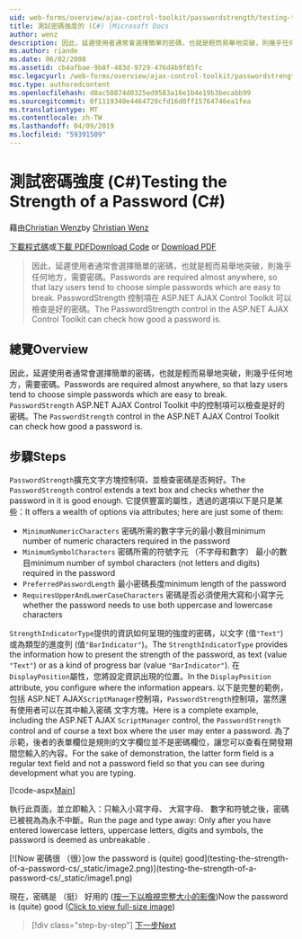 ```yaml
---
uid: web-forms/overview/ajax-control-toolkit/passwordstrength/testing-the-strength-of-a-password-cs
title: 測試密碼強度的 (C#) |Microsoft Docs
author: wenz
description: 因此，延遲使用者通常會選擇簡單的密碼，也就是輕而易舉地突破，則幾乎任何地方，需要密碼。 在此 ASP 中 PasswordStrength 控制項。N...
ms.author: riande
ms.date: 06/02/2008
ms.assetid: cb4afbae-9b8f-483d-9729-476d4b9f85fc
msc.legacyurl: /web-forms/overview/ajax-control-toolkit/passwordstrength/testing-the-strength-of-a-password-cs
msc.type: authoredcontent
ms.openlocfilehash: d8ac50874d0325ed9583a16e1b4e19b3becabb99
ms.sourcegitcommit: 0f1119340e4464720cfd16d0ff15764746ea1fea
ms.translationtype: MT
ms.contentlocale: zh-TW
ms.lasthandoff: 04/09/2019
ms.locfileid: "59391509"
---
```

# <a name="testing-the-strength-of-a-password-c"></a><span data-ttu-id="cbca0-104">測試密碼強度 (C#)</span><span class="sxs-lookup"><span data-stu-id="cbca0-104">Testing the Strength of a Password (C#)</span></span>

<span data-ttu-id="cbca0-105">藉由[Christian Wenz](https://github.com/wenz)</span><span class="sxs-lookup"><span data-stu-id="cbca0-105">by [Christian Wenz](https://github.com/wenz)</span></span>

<span data-ttu-id="cbca0-106">[下載程式碼](http://download.microsoft.com/download/9/3/f/93f8daea-bebd-4821-833b-95205389c7d0/PasswordStrength0.cs.zip)或[下載 PDF](http://download.microsoft.com/download/2/d/c/2dc10e34-6983-41d4-9c08-f78f5387d32b/passwordstrength0CS.pdf)</span><span class="sxs-lookup"><span data-stu-id="cbca0-106">[Download Code](http://download.microsoft.com/download/9/3/f/93f8daea-bebd-4821-833b-95205389c7d0/PasswordStrength0.cs.zip) or [Download PDF](http://download.microsoft.com/download/2/d/c/2dc10e34-6983-41d4-9c08-f78f5387d32b/passwordstrength0CS.pdf)</span></span>

> <span data-ttu-id="cbca0-107">因此，延遲使用者通常會選擇簡單的密碼，也就是輕而易舉地突破，則幾乎任何地方，需要密碼。</span><span class="sxs-lookup"><span data-stu-id="cbca0-107">Passwords are required almost anywhere, so that lazy users tend to choose simple passwords which are easy to break.</span></span> <span data-ttu-id="cbca0-108">PasswordStrength 控制項在 ASP.NET AJAX Control Toolkit 可以檢查是好的密碼。</span><span class="sxs-lookup"><span data-stu-id="cbca0-108">The PasswordStrength control in the ASP.NET AJAX Control Toolkit can check how good a password is.</span></span>


## <a name="overview"></a><span data-ttu-id="cbca0-109">總覽</span><span class="sxs-lookup"><span data-stu-id="cbca0-109">Overview</span></span>

<span data-ttu-id="cbca0-110">因此，延遲使用者通常會選擇簡單的密碼，也就是輕而易舉地突破，則幾乎任何地方，需要密碼。</span><span class="sxs-lookup"><span data-stu-id="cbca0-110">Passwords are required almost anywhere, so that lazy users tend to choose simple passwords which are easy to break.</span></span> <span data-ttu-id="cbca0-111">`PasswordStrength` ASP.NET AJAX Control Toolkit 中的控制項可以檢查是好的密碼。</span><span class="sxs-lookup"><span data-stu-id="cbca0-111">The `PasswordStrength` control in the ASP.NET AJAX Control Toolkit can check how good a password is.</span></span>

## <a name="steps"></a><span data-ttu-id="cbca0-112">步驟</span><span class="sxs-lookup"><span data-stu-id="cbca0-112">Steps</span></span>

<span data-ttu-id="cbca0-113">`PasswordStrength`擴充文字方塊控制項，並檢查密碼是否夠好。</span><span class="sxs-lookup"><span data-stu-id="cbca0-113">The `PasswordStrength` control extends a text box and checks whether the password in it is good enough.</span></span> <span data-ttu-id="cbca0-114">它提供豐富的屬性，透過的選項以下是只是某些：</span><span class="sxs-lookup"><span data-stu-id="cbca0-114">It offers a wealth of options via attributes; here are just some of them:</span></span>

- `MinimumNumericCharacters` <span data-ttu-id="cbca0-115">密碼所需的數字字元的最小數目</span><span class="sxs-lookup"><span data-stu-id="cbca0-115">minimum number of numeric characters required in the password</span></span>
- `MinimumSymbolCharacters` <span data-ttu-id="cbca0-116">密碼所需的符號字元 （不字母和數字） 最小的數目</span><span class="sxs-lookup"><span data-stu-id="cbca0-116">minimum number of symbol characters (not letters and digits) required in the password</span></span>
- `PreferredPasswordLength` <span data-ttu-id="cbca0-117">最小密碼長度</span><span class="sxs-lookup"><span data-stu-id="cbca0-117">minimum length of the password</span></span>
- `RequiresUpperAndLowerCaseCharacters` <span data-ttu-id="cbca0-118">密碼是否必須使用大寫和小寫字元</span><span class="sxs-lookup"><span data-stu-id="cbca0-118">whether the password needs to use both uppercase and lowercase characters</span></span>

<span data-ttu-id="cbca0-119">`StrengthIndicatorType`提供的資訊如何呈現的強度的密碼，以文字 (值`"Text"`) 或為類型的進度列 (值`"BarIndicator"`)。</span><span class="sxs-lookup"><span data-stu-id="cbca0-119">The `StrengthIndicatorType` provides the information how to present the strength of the password, as text (value `"Text"`) or as a kind of progress bar (value `"BarIndicator"`).</span></span> <span data-ttu-id="cbca0-120">在 `DisplayPosition`屬性，您將設定資訊出現的位置。</span><span class="sxs-lookup"><span data-stu-id="cbca0-120">In the `DisplayPosition` attribute, you configure where the information appears.</span></span> <span data-ttu-id="cbca0-121">以下是完整的範例，包括 ASP.NET AJAX`ScriptManager`控制項，`PasswordStrength`控制項，當然還有使用者可以在其中輸入密碼 文字方塊。</span><span class="sxs-lookup"><span data-stu-id="cbca0-121">Here is a complete example, including the ASP.NET AJAX `ScriptManager` control, the `PasswordStrength` control and of course a text box where the user may enter a password.</span></span> <span data-ttu-id="cbca0-122">為了示範，後者的表單欄位是規則的文字欄位並不是密碼欄位，讓您可以查看在開發期間您輸入的內容。</span><span class="sxs-lookup"><span data-stu-id="cbca0-122">For the sake of demonstration, the latter form field is a regular text field and not a password field so that you can see during development what you are typing.</span></span>

[!code-aspx[Main](testing-the-strength-of-a-password-cs/samples/sample1.aspx)]

<span data-ttu-id="cbca0-123">執行此頁面，並立即輸入：只輸入小寫字母、 大寫字母、 數字和符號之後，密碼已被視為為永不中斷。</span><span class="sxs-lookup"><span data-stu-id="cbca0-123">Run the page and type away: Only after you have entered lowercase letters, uppercase letters, digits and symbols, the password is deemed as unbreakable .</span></span>


[![N<span data-ttu-id="cbca0-124">ow 密碼很 （很）]</span><span class="sxs-lookup"><span data-stu-id="cbca0-124">ow the password is (quite) good]</span></span>(testing-the-strength-of-a-password-cs/_static/image2.png)](testing-the-strength-of-a-password-cs/_static/image1.png)

<span data-ttu-id="cbca0-125">現在，密碼是 （挺） 好用的 ([按一下以檢視完整大小的影像](testing-the-strength-of-a-password-cs/_static/image3.png))</span><span class="sxs-lookup"><span data-stu-id="cbca0-125">Now the password is (quite) good ([Click to view full-size image](testing-the-strength-of-a-password-cs/_static/image3.png))</span></span>

> [!div class="step-by-step"]
> [<span data-ttu-id="cbca0-126">下一步</span><span class="sxs-lookup"><span data-stu-id="cbca0-126">Next</span></span>](testing-the-strength-of-a-password-vb.md)
